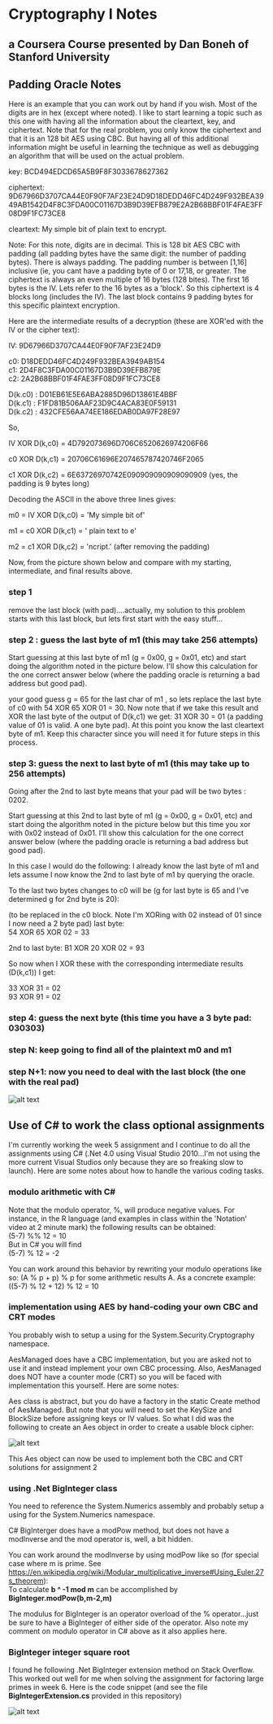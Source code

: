 # Cryptography I Notes

## a Coursera Course presented by Dan Boneh of Stanford University

## Padding Oracle Notes

Here is an example that you can work out by hand if you wish. Most of the digits are in hex (except where noted).
I like to start learning a topic such as this one with having all the information about the cleartext, key, and ciphertext. Note that for the real problem, you only know the ciphertext and that it is an 128 bit AES using CBC. But having all of this additional information might be useful in learning the technique as well as debugging an algorithm that will be used on the actual problem.

key: BCD494EDCD65A5B9F8F3033678627362

ciphertext: 9D67966D3707CA44E0F90F7AF23E24D9D18DEDD46FC4D249F932BEA3949AB1542D4F8C3FDA00C01167D3B9D39EFB879E2A2B68BBF01F4FAE3FF08D9F1FC73CE8

cleartext: My simple bit of plain text to encrypt.

Note: For this note, digits are in decimal. This is 128 bit AES CBC with padding (all padding bytes have the same digit: the number of padding bytes).
      There is always padding. The padding number is between [1,16] inclusive (ie, you cant have a padding byte of 0 or 17,18, or greater.
      The ciphertext is always an even multiple of 16 bytes (128 bites). The first 16 bytes is the IV. Lets refer to the 16 bytes as a 'block'.
      So this ciphertext is 4 blocks long (includes the IV). The last block contains 9 padding bytes for this specific plaintext encryption.

Here are the intermediate results of a decryption (these are XOR'ed with the IV or the cipher text):

IV: 9D67966D3707CA44E0F90F7AF23E24D9  

c0: D18DEDD46FC4D249F932BEA3949AB154  
c1: 2D4F8C3FDA00C01167D3B9D39EFB879E  
c2: 2A2B68BBF01F4FAE3FF08D9F1FC73CE8  

D(k.c0) : D01EB61E5E6ABA2885D96D13861E4BBF  
D(k.c1) : F1FD81B506AAF23D9C4ACA83E0F59131  
D(k.c2) : 432CFE56AA74EE186EDAB0DA97F28E97  

So,

IV XOR D(k,c0) = 4D792073696D706C6520626974206F66  

c0 XOR D(k,c1) = 20706C61696E207465787420746F2065  

c1 XOR D(k,c2) = 6E63726970742E090909090909090909  (yes, the padding is 9 bytes long)  


Decoding the ASCII in the above three lines gives:

m0 = IV XOR D(k,c0) = 'My simple bit of'  

m1 = c0 XOR D(k,c1) = ' plain text to e'  

m2 = c1 XOR D(k,c2) = 'ncript.'  (after removing the padding)


Now, from the picture shown below and compare with my starting, intermediate, and final results above.


### step 1

remove the last block (with pad)....actually, my solution to this problem starts with this last block, but lets first start with the easy stuff...

### step 2 : guess the last byte of m1 (this may take 256 attempts)

Start guessing at this last byte of m1 (g = 0x00, g = 0x01, etc) and start doing the algorithm noted in the picture below. I'll show this calculation for the one correct answer below (where the padding oracle is returning a bad address but good pad).

your good guess g = 65 for the last char of m1 , so lets replace the last byte of c0 with
54 XOR 65 XOR 01 = 30. Now note that if we take this result and XOR  the last byte of the output of D(k,c1) we get:
31 XOR 30 = 01 (a padding value of 01 is valid. A one byte pad). At this point you know the last cleartext byte of m1. Keep this character since you will need it for future steps in this process.

### step 3: guess the next to last byte of m1 (this may take up to 256 attempts)

Going after the 2nd to last byte means that your pad will be two bytes : 0202.

Start guessing at this 2nd to last byte of m1 (g = 0x00, g = 0x01, etc) and start doing the algorithm noted in the picture below but this time you xor with 0x02 instead of 0x01. I'll show this calculation for the one correct answer below (where the padding oracle is returning a bad address but good pad).

In this case I would do the following: I already know the last byte of m1 and lets assume I now know the 2nd to last byte of m1 by querying the oracle.

To the last two bytes changes to c0 will be (g for last byte is 65 and I've determined g for 2nd byte is 20): 

(to be replaced in the c0 block. Note I'm XORing with 02 instead of 01 since I now need a 2 byte pad)
last byte:  
54 XOR 65 XOR 02 = 33

2nd to last byte: B1 XOR 20 XOR 02 = 93

So now when I XOR these with the corresponding intermediate results (D(k,c1)) I get:

33 XOR 31 = 02  
93 XOR 91 = 02  

### step 4: guess the next byte (this time you have a 3 byte pad: 030303)

### step N: keep going to find all of the plaintext m0 and m1

### step N+1: now you need to deal with the last block (the one with the real pad)

![alt text](https://github.com/pmPartch/CryptoI/raw/master/CBC_decode.PNG "AES with CBC")

## Use of C# to work the class optional assignments

I'm currently working the week 5 assignment and I continue to do all the assignments using C# (.Net 4.0 using Visual Studio 2010...I'm not using the more current Visual Studios only because they are so freaking slow to launch). Here are some notes about how to handle the various coding tasks.

### modulo arithmetic with C&#35;

Note that the modulo operator, %, will produce negative values. For instance, in the R language (and examples in class within the 'Notation' video at 2 minute mark) the following results can be obtained:  
(5-7) %% 12 = 10  
But in C# you will find  
(5-7) % 12 = -2  

You can work around this behavior by rewriting your modulo operations like so: (A % p + p) % p for some arithmetic results A. As a concrete example:  
((5-7) % 12 + 12) % 12 = 10

### implementation using AES by hand-coding your own CBC and CRT modes

You probably wish to setup a using for the System.Security.Cryptography namespace.

AesManaged does have a CBC implementation, but you are asked not to use it and instead implement your own CBC processing. Also, AesManaged does NOT have a counter mode (CRT) so you will be faced with implementation this yourself. Here are some notes:

Aes class is abstract, but you do have a factory in the static Create method of AesManaged.
But note that you will need to set the KeySize and BlockSize before assigning keys or IV values. So what I did was the following to create an Aes object in order to create a usable block cipher:

![alt text](https://github.com/pmPartch/CryptoI/raw/master/aes_factory.PNG "Aes Factory")

This Aes object can now be used to implement both the CBC and CRT solutions for assignment 2

### using .Net BigInteger class

You need to reference the System.Numerics assembly and probably setup a using for the System.Numerics namespace.

C# BigInterger does have a modPow method, but does not have a modInverse and the mod operator is, well, a bit hidden.

You can work around the modInverse by using modPow like so (for special case where m is prime. See https://en.wikipedia.org/wiki/Modular_multiplicative_inverse#Using_Euler.27s_theorem):  
To calculate  __b ^ -1 mod m__ can be accomplished by __BigInteger.modPow(b,m-2,m)__

The modulus for BigInteger is an operator overload of the % operator...just be sure to have a BigInteger of either side of the operator. Also note my comment on modulo operator in C&#35; above as it also applies here.

### BigInteger integer square root

I found he following .Net BigInteger extension method on Stack Overflow. This worked out well for me when solving the assignment for factoring large primes in week 6. Here is the code snippet (and see the file __BigIntegerExtension.cs__  provided in this repository)

![alt text](https://github.com/pmPartch/CryptoI/raw/master/bigint_sqrt.PNG ".Net BigInteger iSqrt")

